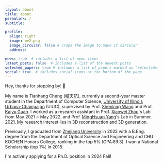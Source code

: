 ```yaml
---
layout: about
title: about
permalink: /
subtitle: 

profile:
  align: right
  image: me2.png
  image_circular: false # crops the image to make it circular
  address:

news: true  # includes a list of news items
latest_posts: false  # includes a list of the newest posts
selected_papers: true # includes a list of papers marked as "selected={true}"
social: true  # includes social icons at the bottom of the page
---
```


Hey, thanks for stopping by! 👋

My name is Tianhang Cheng (程天航), currently a second-year master student in the Department of Computer Science, [University of Illinois Urbana-Champaign](https://illinois.edu/) (UIUC), supervised by Prof. [Shenlong Wang](https://shenlong.web.illinois.edu/) and Prof. [Kaiyu Guan](http://faculty.nres.illinois.edu/~kaiyuguan/). I worked as a research assistant in Prof. [Xiaowei Zhou](https://xzhou.me/)'s Lab from May 2021 ~ May 2022, and Prof. [MingHsuan Yang](http://faculty.ucmerced.edu/mhyang/)'s Lab in Summer, 2021. My research interest lies in 3D reconstruction and 3D generation.

Previously, I graduated from [Zhejiang University](https://en.wikipedia.org/wiki/Zhejiang_University) in 2022 with a B.Eng. degree from the Department of Optical Science and Engineering and CHU KOCHEN Honors College, ranking in the top 5% (GPA:89.3). I won a National Scholarship (top 1%) in 2018.

I'm actively applying for a Ph.D. position in 2024 Fall!